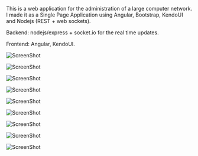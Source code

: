 This is a web application for the administration of a large computer network. I made it as a Single Page Application using Angular, Bootstrap, KendoUI and Nodejs (REST + web sockets).

Backend: nodejs/express + socket.io for the real time updates.

Frontend: Angular, KendoUI.

![ScreenShot](https://github.com/mink0/admin-db/blob/master/1-ipdb-srv.png)

![ScreenShot](https://github.com/mink0/admin-db/blob/master/2-ipdb-new.png)

![ScreenShot](https://github.com/mink0/admin-db/blob/master/3-ipdb-net.png)

![ScreenShot](https://github.com/mink0/admin-db/blob/master/4-ipdb-dns3.png)

![ScreenShot](https://github.com/mink0/admin-db/blob/master/5-ipdb-fwl.png)

![ScreenShot](https://github.com/mink0/admin-db/blob/master/6-ipdb-dns.png)

![ScreenShot](https://github.com/mink0/admin-db/blob/master/7-ipdb-logs.png)

![ScreenShot](https://github.com/mink0/admin-db/blob/master/8-ipdb-search.png)

![ScreenShot](https://github.com/mink0/admin-db/blob/master/9-ipdb-dashboard.png)

